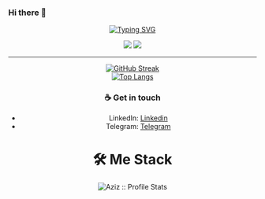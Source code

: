 ### Hi there 👋

<!--
**Shoxrux3689/Shoxrux3689** is a ✨ _special_ ✨ repository because its `README.md` (this file) appears on your GitHub profile.

Here are some ideas to get you started:

- 🔭 I’m currently working on ...
- 🌱 I’m currently learning ...
- 👯 I’m looking to collaborate on ...
- 🤔 I’m looking for help with ...
- 💬 Ask me about ...
- 📫 How to reach me: ...
- 😄 Pronouns: ...
- ⚡ Fun fact: ...
-->
<p align="center">
<a href="https://github.com/pattisoj"><img alt="Typing SVG" src="https://readme-typing-svg.herokuapp.com?font=IBM+Plex+Sans&size=25&duration=4500&color=BCB1F7&center=true&width=500&lines=Hi,+I'm+Aziz+Askarov+👋;Nice+to+meet+you!" /> </a> </p>
<div align="center">

[![](https://komarev.com/ghpvc/?username=azizaskarow&color=orange&label=Profile%20Views)](https://github.com/azizaskarow/azizaskarow)
[![](https://img.shields.io/github/followers/azizaskarow?label=GitHub%20Followers)](https://github.com/azizaskarow)


--------------------------

<div align="center">

[![GitHub Streak](https://streak-stats.demolab.com/?user=azizaskarow&theme=swift)](https://github.com/azizaskarow/)<br/>
[![Top Langs](https://github-readme-stats.vercel.app/api/top-langs/?username=azizaskarow&text_color=black&text_bold=true&title_color=dark&bg_color=white&card_width=495px&hide=html,css)](https://github.com/azizaskarow/)</div>



  ### ☕ Get in touch
- LinkedIn: <a href = "https://www.linkedin.com/azizaskarow/">Linkedin</a>
- Telegram: <a href = "https://t.me/azizaskarow">Telegram</a>



<h1>🛠 Me Stack</h1>
<p align="center"><img src="https://github-readme-stats.vercel.app/api?username=azizaskarow&show_icons=true&theme=swift" alt="Aziz :: Profile Stats" /></p>

 


</div>

